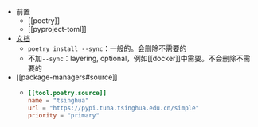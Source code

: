 - 前置
    - [[poetry]]
    - [[pyproject-toml]]
- [文档](https://python-poetry.org/docs/managing-dependencies/#installing-group-dependencies)
  - `poetry install --sync`：一般的。会删除不需要的
  - 不加`--sync`：layering, optional，例如[[docker]]中需要。不会删除不需要的
- [[package-managers#source]]
  - ```toml
    [[tool.poetry.source]]
    name = "tsinghua"
    url = "https://pypi.tuna.tsinghua.edu.cn/simple"
    priority = "primary"
    ```